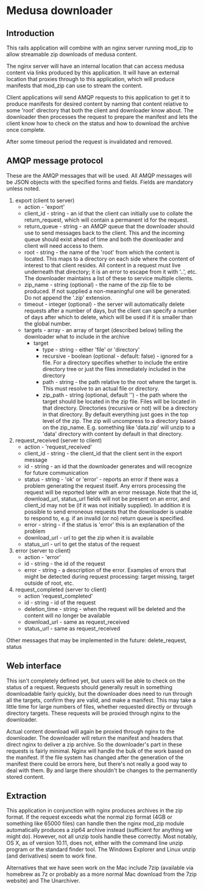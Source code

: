 # Medusa downloader

## Introduction

This rails application will combine with an nginx server running mod_zip to allow streamable zip downloads of medusa
content.

The nginx server will have an internal location that can access medusa content via links produced by this application. 
It will have an external location that proxies through to this application, which will produce manifests that mod_zip 
can use to stream the content.

Client applications will send AMQP requests to this application to get it to produce manifests for desired content by
naming that content relative to some 'root' directory that both the client and downloader know about. The downloader
then processes the request to prepare the manifest and lets the client know how to check on the status and how to 
download the archive once complete.

After some timeout period the request is invalidated and removed.

## AMQP message protocol

These are the AMQP messages that will be used. All AMQP messages will be JSON objects with the specified forms and 
fields. Fields are mandatory unless noted.

1. export (client to server)
    * action - 'export'
    * client_id - string - an id that the client can initially use to collate the return_request, which will contain a
      permanent id for the request.
    * return_queue - string - an AMQP queue that the downloader should use to send messages back to the client. This and
      the incoming queue should exist ahead of time and both the downloader and client will need access to them. 
    * root - string - the name of the 'root' from which the content is located. This maps to a directory on each side where
      the content of interest to that client resides. All content in a request must live underneath that directory; it is an
      error to escape from it with '..', etc. The downloader maintains a list of these to service multiple clients.
    * zip_name - string (optional) - the name of the zip file to be produced. If not supplied a non-meaningful one will
      be generated. Do not append the '.zip' extension.
    * timeout - integer (optional) - the server will automatically delete requests after a number of days, but the client
      can specify a number of days after which to delete, which will be used if it is smaller than the global number.
    * targets - array - an array of target (described below) telling the downloader what to include in the archive
        * target
            * type - string - either 'file' or 'directory'
            * recursive - boolean (optional - default: false) - ignored for a file. For a directory specifies whether to include
              the entire directory tree or just the files immediately included in the directory
            * path - string - the path relative to the root where the target is. This must resolve to an actual file or
              directory.
            * zip_path - string (optional, default '') - the path where the target should be located in the zip file. Files will
              be located in that directory. Directories (recursive or not) will be a directory in that directory. By default
              everything just goes in the top level of the zip. The zip will uncompress to a directory based on the zip_name.
              E.g. something like 'data.zip' will unzip to a 'data' directory with content by default in that directory.
2. request_received (server to client)
    * action - 'request_received'
    * client_id - string - the client_id that the client sent in the export message
    * id - string - an id that the downloader generates and will recognize for future communication
    * status - string - 'ok' or 'error' - reports an error if there was a problem generating the request itself. Any
      errors processing the request will be reported later with an error message. Note that
      the id, download_url, status_url fields will not be present on an error, and 
      client_id may not be (if it was not initially supplied). In addition it is possible
      to send erroneous requests that the downloader is unable to respond to, e.g.
      if an invalid (or no) return queue is specified.
    * error - string - if the status is 'error' this is an explanation of the problem
    * download_url - url to get the zip when it is available
    * status_url - url to get the status of the request
3. error (server to client)
    * action - 'error'
    * id - string - the id of the request
    * error - string - a description of the error. Examples of errors that might be detected during request processing: 
      target missing, target outside of root, etc.
4. request_completed (server to client)
    * action 'request_completed'
    * id - string - id of the request
    * deletion_time - string - when the request will be deleted and the content will no longer be available
    * download_url - same as request_received
    * status_url - same as request_received
    
Other messages that may be implemented in the future: delete_request, status

## Web interface

This isn't completely defined yet, but users will be able to check on the status of a request. Requests should generally
result in something downloadable fairly quickly, but the downloader does need to run through all the targets, confirm
they are valid, and make a manifest. This may take a little time for large numbers of files, whether requested directly
or through directory targets. These requests will be proxied through nginx to the downloader.

Actual content download will again be proxied through nginx to the downloader. The downloader will return the manifest
and headers that direct nginx to deliver a zip archive. So the downloader's part in these requests is fairly minimal. 
Nginx will handle the bulk of the work based on the manifest. If the file system has changed after the generation of the
manifest there could be errors here, but there's not really a good way to deal with them. By and large there shouldn't be
changes to the permanently stored content.

## Extraction

This application in conjunction with nginx produces archives in the 
zip format. If the request exceeds what the normal zip format (4GB or
something like 65000 files) can handle then the nginx mod_zip module
automatically produces a zip64 archive instead (sufficient for anything
we might do). However, not all unzip tools handle these correctly.
Most notably, OS X, as of version 10.11, does not, either with the 
command line unzip program or the standard finder tool. The Windows 
Explorer and Linux unzip (and derivatives) seem to work fine. 
 
Alternatives that we have seen work on the Mac include 7zip (available via
homebrew as 7z or probably as a more normal Mac download from the 7zip
website) and The Unarchiver.

